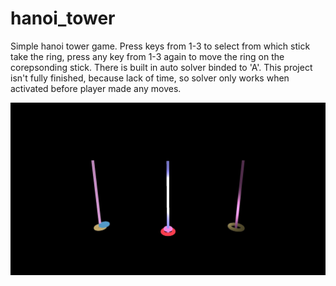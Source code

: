 # hanoi_tower

Simple hanoi tower game. Press keys from 1-3 to select from which stick take the ring, press any key from 1-3 again to move the ring on the corepsonding stick.
There is built in auto solver binded to 'A'. This project isn't fully finished, because lack of time, so solver only works when activated before player made any moves.  

![screenshot](https://github.com/Im-Bee/hanoi_tower/blob/main/Docs/ReadMeScreenshot.jpg?raw=true)

